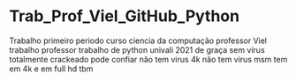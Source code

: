 # Trab_Prof_Viel_GitHub_Python
Trabalho primeiro periodo curso ciencia da computação professor Viel trabalho professor trabalho de python univali 2021 de graça sem vírus totalmente crackeado pode confiar não tem virus 4k não tem virus msm tem em 4k e em full hd tbm
